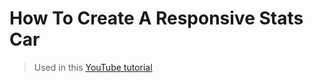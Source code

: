 # How To Create A Responsive Stats Car

> Used in this [YouTube tutorial](https://www.youtube.com/watch?v=B2JqWA0Lxq8)

